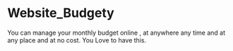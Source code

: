 # Website_Budgety
You can manage your monthly budget online , at anywhere any time and at any place and at no cost.
You Love to have this.




